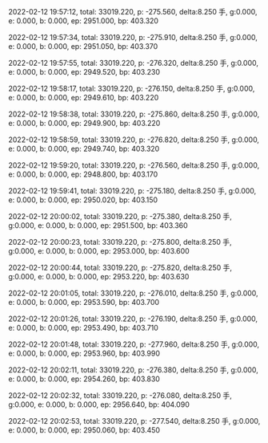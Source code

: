 2022-02-12 19:57:12, total: 33019.220, p: -275.560, delta:8.250 手, g:0.000, e: 0.000, b: 0.000, ep: 2951.000, bp: 403.320

2022-02-12 19:57:34, total: 33019.220, p: -275.910, delta:8.250 手, g:0.000, e: 0.000, b: 0.000, ep: 2951.050, bp: 403.370

2022-02-12 19:57:55, total: 33019.220, p: -276.320, delta:8.250 手, g:0.000, e: 0.000, b: 0.000, ep: 2949.520, bp: 403.230

2022-02-12 19:58:17, total: 33019.220, p: -276.150, delta:8.250 手, g:0.000, e: 0.000, b: 0.000, ep: 2949.610, bp: 403.220

2022-02-12 19:58:38, total: 33019.220, p: -275.860, delta:8.250 手, g:0.000, e: 0.000, b: 0.000, ep: 2949.900, bp: 403.220

2022-02-12 19:58:59, total: 33019.220, p: -276.820, delta:8.250 手, g:0.000, e: 0.000, b: 0.000, ep: 2949.740, bp: 403.320

2022-02-12 19:59:20, total: 33019.220, p: -276.560, delta:8.250 手, g:0.000, e: 0.000, b: 0.000, ep: 2948.800, bp: 403.170

2022-02-12 19:59:41, total: 33019.220, p: -275.180, delta:8.250 手, g:0.000, e: 0.000, b: 0.000, ep: 2950.020, bp: 403.150

2022-02-12 20:00:02, total: 33019.220, p: -275.380, delta:8.250 手, g:0.000, e: 0.000, b: 0.000, ep: 2951.500, bp: 403.360

2022-02-12 20:00:23, total: 33019.220, p: -275.800, delta:8.250 手, g:0.000, e: 0.000, b: 0.000, ep: 2953.000, bp: 403.600

2022-02-12 20:00:44, total: 33019.220, p: -275.820, delta:8.250 手, g:0.000, e: 0.000, b: 0.000, ep: 2953.220, bp: 403.630

2022-02-12 20:01:05, total: 33019.220, p: -276.010, delta:8.250 手, g:0.000, e: 0.000, b: 0.000, ep: 2953.590, bp: 403.700

2022-02-12 20:01:26, total: 33019.220, p: -276.190, delta:8.250 手, g:0.000, e: 0.000, b: 0.000, ep: 2953.490, bp: 403.710

2022-02-12 20:01:48, total: 33019.220, p: -277.960, delta:8.250 手, g:0.000, e: 0.000, b: 0.000, ep: 2953.960, bp: 403.990

2022-02-12 20:02:11, total: 33019.220, p: -276.380, delta:8.250 手, g:0.000, e: 0.000, b: 0.000, ep: 2954.260, bp: 403.830

2022-02-12 20:02:32, total: 33019.220, p: -276.080, delta:8.250 手, g:0.000, e: 0.000, b: 0.000, ep: 2956.640, bp: 404.090

2022-02-12 20:02:53, total: 33019.220, p: -277.540, delta:8.250 手, g:0.000, e: 0.000, b: 0.000, ep: 2950.060, bp: 403.450
